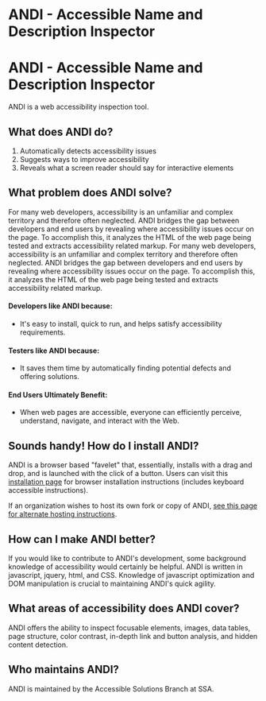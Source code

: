  # ANDI - Accessible Name and Description Inspector

 # ANDI - Accessible Name and Description Inspector

 ANDI is a web accessibility inspection tool.


## What does ANDI do?
1.	Automatically detects accessibility issues
2.	Suggests ways to improve accessibility
3.	Reveals what a screen reader should say for interactive elements

## What problem does ANDI solve?

For many web developers, accessibility is an unfamiliar and complex territory and therefore often neglected. ANDI bridges the gap between developers and end users by revealing
where accessibility issues occur on the page. To accomplish this, it analyzes the HTML of the web page being tested and extracts accessibility related markup.
For many web developers, accessibility is an unfamiliar and complex territory and therefore often neglected. ANDI bridges the gap between developers and end users by revealing
where accessibility issues occur on the page. To accomplish this, it analyzes the HTML of the web page being tested and extracts accessibility related markup.

#### Developers like ANDI because:

* It's easy to install, quick to run, and helps satisfy accessibility requirements.

#### Testers like ANDI because:
* It saves them time by automatically finding potential defects and offering solutions.

#### End Users Ultimately Benefit:
* When web pages are accessible, everyone can efficiently perceive, understand, navigate, and interact with the Web.

## Sounds handy! How do I install ANDI?

ANDI is a browser based "favelet" that, essentially, installs with a drag and drop, and is launched with the click of a button. Users can visit this [installation page](https://www.ssa.gov/accessibility/andi/help/install.html) for browser installation instructions (includes keyboard accessible instructions).

If an organization wishes to host its own fork or copy of ANDI, [see this page for alternate hosting instructions](https://www.ssa.gov/accessibility/andi/help/install.html#github).

## How can I make ANDI better?

If you would like to contribute to ANDI's development, some background knowledge of accessibility would certainly be helpful. ANDI is written in javascript, jquery, html, and CSS. Knowledge of javascript optimization and DOM manipulation is crucial to maintaining ANDI's quick agility.

## What areas of accessibility does ANDI cover?

ANDI offers the ability to inspect focusable elements, images, data tables, page structure, color contrast, in-depth link and button analysis, and hidden content detection.

## Who maintains ANDI?

ANDI is maintained by the Accessible Solutions Branch at SSA.
